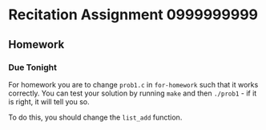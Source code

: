 # Recitation Assignment 0999999999

## Homework
### Due Tonight  

For homework you are to change `prob1.c` in `for-homework` such that
it works correctly. You can test your solution by running `make` and then
`./prob1` - if it is right, it will tell you so. 

To do this, you should change the `list_add` function.
